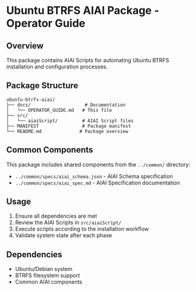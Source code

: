 # Ubuntu BTRFS AIAI Package - Operator Guide

## Overview

This package contains AIAI Scripts for automating Ubuntu BTRFS installation and configuration processes.

## Package Structure

```
ubuntu-btrfs-aiai/
├── docs/                    # Documentation
│   └── OPERATOR_GUIDE.md   # This file
├── src/
│   └── aiaiScript/         # AIAI Script files
├── MANIFEST                # Package manifest
└── README.md              # Package overview
```

## Common Components

This package includes shared components from the `../common/` directory:

- `../common/specs/aiai_schema.json` - AIAI Schema specification
- `../common/specs/aiai_spec.md` - AIAI Specification documentation

## Usage

1. Ensure all dependencies are met
2. Review the AIAI Scripts in `src/aiaiScript/`
3. Execute scripts according to the installation workflow
4. Validate system state after each phase

## Dependencies

- Ubuntu/Debian system
- BTRFS filesystem support
- Common AIAI components 